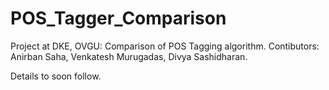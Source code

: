 # POS_Tagger_Comparison
Project at DKE, OVGU: Comparison of POS Tagging algorithm.
Contibutors: Anirban Saha, Venkatesh Murugadas, Divya Sashidharan.

Details to soon follow.
